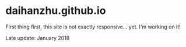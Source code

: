 # daihanzhu.github.io

First thing first, this site is not exactly responsive... yet. I'm working on it!

Late update: January 2018


